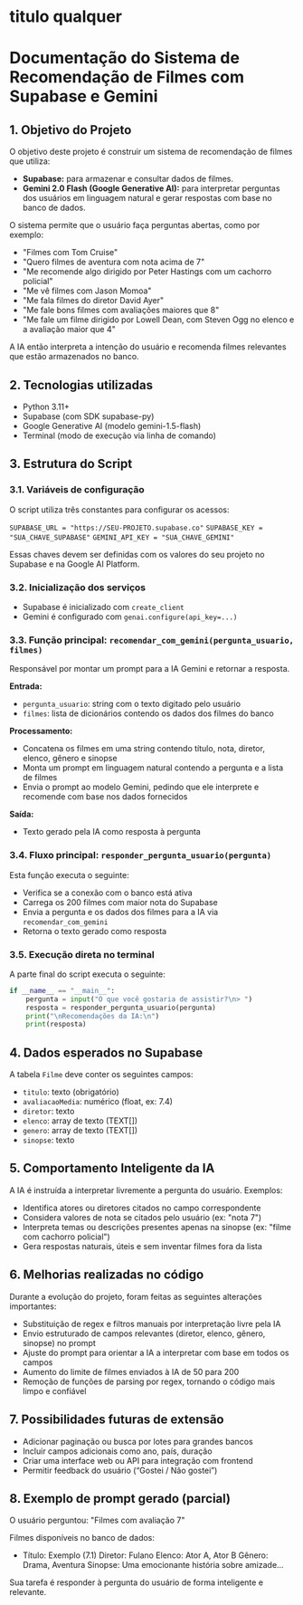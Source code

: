 # titulo qualquer
# Documentação do Sistema de Recomendação de Filmes com Supabase e Gemini

## 1. Objetivo do Projeto

O objetivo deste projeto é construir um sistema de recomendação de filmes que utiliza:

*   **Supabase:** para armazenar e consultar dados de filmes.
*   **Gemini 2.0 Flash (Google Generative AI):** para interpretar perguntas dos usuários em linguagem natural e gerar respostas com base no banco de dados.

O sistema permite que o usuário faça perguntas abertas, como por exemplo:

*   "Filmes com Tom Cruise"
*   "Quero filmes de aventura com nota acima de 7"
*   "Me recomende algo dirigido por Peter Hastings com um cachorro policial"
*   "Me vê filmes com Jason Momoa"
*   "Me fala filmes do diretor David Ayer"
*   "Me fale bons filmes com avaliações maiores que 8"
*   "Me fale um filme dirigido por Lowell Dean, com Steven Ogg no elenco e a avaliação maior que 4"

A IA então interpreta a intenção do usuário e recomenda filmes relevantes que estão armazenados no banco.

## 2. Tecnologias utilizadas

*   Python 3.11+
*   Supabase (com SDK supabase-py)
*   Google Generative AI (modelo gemini-1.5-flash)
*   Terminal (modo de execução via linha de comando)

## 3. Estrutura do Script

### 3.1. Variáveis de configuração

O script utiliza três constantes para configurar os acessos:

`SUPABASE_URL = "https://SEU-PROJETO.supabase.co"`
`SUPABASE_KEY = "SUA_CHAVE_SUPABASE"`
`GEMINI_API_KEY = "SUA_CHAVE_GEMINI"`

Essas chaves devem ser definidas com os valores do seu projeto no Supabase e na Google AI Platform.

### 3.2. Inicialização dos serviços

*   Supabase é inicializado com `create_client`
*   Gemini é configurado com `genai.configure(api_key=...)`

### 3.3. Função principal: `recomendar_com_gemini(pergunta_usuario, filmes)`

Responsável por montar um prompt para a IA Gemini e retornar a resposta.

**Entrada:**

*   `pergunta_usuario`: string com o texto digitado pelo usuário
*   `filmes`: lista de dicionários contendo os dados dos filmes do banco

**Processamento:**

*   Concatena os filmes em uma string contendo título, nota, diretor, elenco, gênero e sinopse
*   Monta um prompt em linguagem natural contendo a pergunta e a lista de filmes
*   Envia o prompt ao modelo Gemini, pedindo que ele interprete e recomende com base nos dados fornecidos

**Saída:**

*   Texto gerado pela IA como resposta à pergunta

### 3.4. Fluxo principal: `responder_pergunta_usuario(pergunta)`

Esta função executa o seguinte:

*   Verifica se a conexão com o banco está ativa
*   Carrega os 200 filmes com maior nota do Supabase
*   Envia a pergunta e os dados dos filmes para a IA via `recomendar_com_gemini`
*   Retorna o texto gerado como resposta

### 3.5. Execução direta no terminal

A parte final do script executa o seguinte:

```python
if __name__ == "__main__":
    pergunta = input("O que você gostaria de assistir?\n> ")
    resposta = responder_pergunta_usuario(pergunta)
    print("\nRecomendações da IA:\n")
    print(resposta)
```

## 4. Dados esperados no Supabase

A tabela `Filme` deve conter os seguintes campos:

*   `titulo`: texto (obrigatório)
*   `avaliacaoMedia`: numérico (float, ex: 7.4)
*   `diretor`: texto
*   `elenco`: array de texto (TEXT[])
*   `genero`: array de texto (TEXT[])
*   `sinopse`: texto

## 5. Comportamento Inteligente da IA

A IA é instruída a interpretar livremente a pergunta do usuário. Exemplos:

*   Identifica atores ou diretores citados no campo correspondente
*   Considera valores de nota se citados pelo usuário (ex: "nota 7")
*   Interpreta temas ou descrições presentes apenas na sinopse (ex: "filme com cachorro policial")
*   Gera respostas naturais, úteis e sem inventar filmes fora da lista

## 6. Melhorias realizadas no código

Durante a evolução do projeto, foram feitas as seguintes alterações importantes:

*   Substituição de regex e filtros manuais por interpretação livre pela IA
*   Envio estruturado de campos relevantes (diretor, elenco, gênero, sinopse) no prompt
*   Ajuste do prompt para orientar a IA a interpretar com base em todos os campos
*   Aumento do limite de filmes enviados à IA de 50 para 200
*   Remoção de funções de parsing por regex, tornando o código mais limpo e confiável

## 7. Possibilidades futuras de extensão

*   Adicionar paginação ou busca por lotes para grandes bancos
*   Incluir campos adicionais como ano, país, duração
*   Criar uma interface web ou API para integração com frontend
*   Permitir feedback do usuário (“Gostei / Não gostei”)

## 8. Exemplo de prompt gerado (parcial)

O usuário perguntou: "Filmes com avaliação 7"

Filmes disponíveis no banco de dados:

*   Título: Exemplo (7.1) Diretor: Fulano Elenco: Ator A, Ator B Gênero: Drama, Aventura Sinopse: Uma emocionante história sobre amizade...

Sua tarefa é responder à pergunta do usuário de forma inteligente e relevante.
